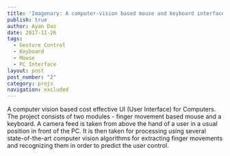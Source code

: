 ```yaml
---
title: 'Imagenary: A computer-vision based mouse and keyboard interface for PCs'
publish: true
author: Ayan Das
date: 2017-11-26
tags:
  - Gesture Control
  - Keyboard
  - Mouse
  - PC Interface
layout: post
post_number: "2"
category: projs
navigation: excluded
---
```


A computer vision based cost effective UI (User Interface) for Computers. The project consists of two modules - finger movement based mouse and a keyboard. A camera feed is taken from above the hand of a user in a usual position in front of the PC. It is then taken for processing using several state-of-the-art computer vision algorithms for extracting finger movements and recognizing them in order to predict the user control.